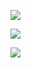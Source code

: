 ![](https://media1.tenor.com/images/f171c243c8de1e3884ef8cfd333e49b4/tenor.gif)

![](https://github-readme-stats.vercel.app/api?username=alexrmu&show_icons=true&theme=radical)

[![](https://github-readme-stats.vercel.app/api/top-langs/?username=alexrmu)](https://github.com/anuraghazra/github-readme-stats)
